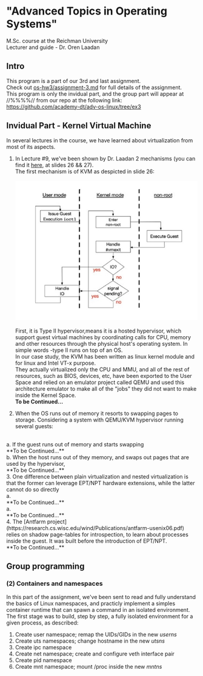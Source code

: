 # "Advanced Topics in Operating Systems" 
 M.Sc. course at the Reichman University <br/>
 Lecturer and guide - Dr. Oren Laadan <br/>
## Intro

This program is a part of our 3rd and last assignment. <br/>
Check out [os-hw3/assignment-3.md](https://github.com/GlaiChen/os-hw3/blob/main/assignment-3.md) for full details of the assignment. <br/>
This program is only the invidual part, and the group part will appear at //%%%%// from our repo at the following link: <br/>https://github.com/academy-dt/adv-os-linux/tree/ex3 <br/>

## Invidual Part - Kernel Virtual Machine
In several lectures in the course, we have learned about virtualization from most of its aspects. <br/>
1. In Lecture #9, we've been shown by Dr. Laadan 2 mechanisms (you can find it [here](https://github.com/GlaiChen/os-hw3/blob/main/AOS-2022-L09.pdf), at slides 26 && 27). <br/>
The first mechanism is of KVM as despicted in slide 26: <br/><br/>
<img src="/images/slide_26.jpg"> <br/><br/>
First, it is Type II hypervisor,means it is a hosted hypervisor, which support guest virtual machines by coordinating calls for CPU, memory and other resources through the physical host's operating system. In simple words -type II runs on top of an OS. <br/>
In our case study, the KVM has been written as linux kernel module and for linux and Intel VT-x purpose. <br/>
They actually virtualized only the CPU and MMU, and all of the rest of resources, such as BIOS, devices, etc, have been exported to the User Space and relied on an emulator project called QEMU and used this architecture emulator to make all of the "jobs" they did not want to make inside the Kernel Space. <br/> 
**To be Continued...**<br/>

2. When the OS runs out of memory it resorts to swapping pages to storage. Considering a system with QEMU/KVM hypervisor running several guests:
<br/>
   a. If the guest runs out of memory and starts swapping <br/>
   **To be Continued...**<br/>
   b. When the host runs out of they memory, and swaps out pages that are used by the hypervisor, <br/>
   **To be Continued...**<br/>
3. One difference between plain virtualization and nested virtualization is that the former can leverage EPT/NPT hardware extensions, while the latter cannot do so directly <br/>
   a. <br/>
    **To be Continued...**<br/>
   a. <br/>
    **To be Continued...**<br/>
4. The [Antfarm project](https://research.cs.wisc.edu/wind/Publications/antfarm-usenix06.pdf) relies on shadow page-tables for introspection, to learn about processes inside the guest. It was built before the introduction of EPT/NPT. <br/>
 **To be Continued...**<br/>

## Group programming
### (2) Containers and namespaces
In this part of the assignment, we've been sent to read and fully understand the basics of Linux namespaces, and practicly implement a simples container runtime that can spawn a command in an isolated environment. <br/>
The first stage was to build, step by step, a fully isolated environment for a given process, as described: <br/>

1. Create user namespace; remap the UIDs/GIDs in the new _userns_ <br/>
2. Create uts namespaces; change hostname in the new _utsns_ <br/>
3. Create ipc namespace <br/>
4. Create net namespace; create and configure veth interface pair <br/>
5. Create pid namespace <br/>
6. Create mnt namespace; mount /proc inside the new _mntns_ <br/>

